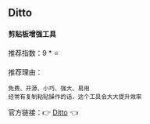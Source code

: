 ## Ditto

#### 剪贴板增强工具

推荐指数：9 * ⭐

推荐理由：

    免费、开源、小巧、强大、易用
    经常有复制粘贴操作的话，这个工具会大大提升效率

官方链接：👉 [Ditto](
https://ditto-cp.sourceforge.io/
) 👈





















